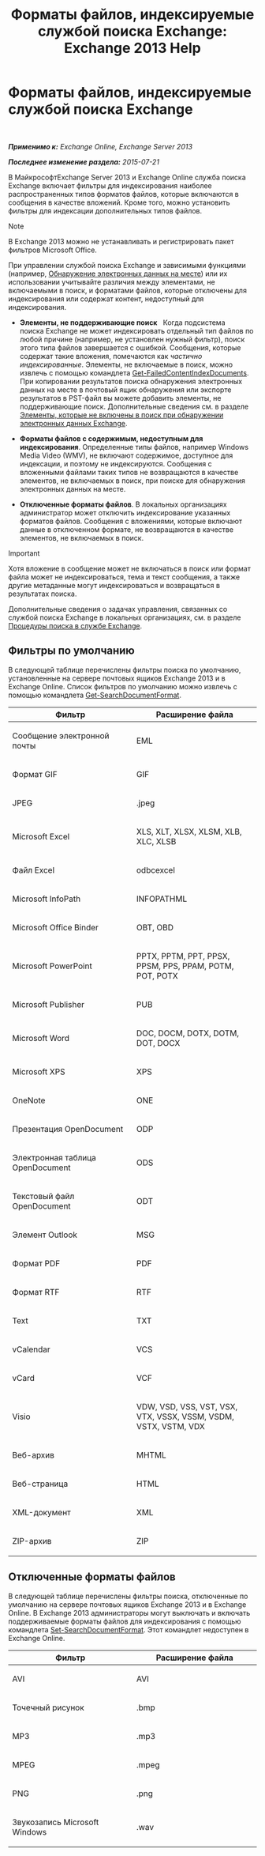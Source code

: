 ﻿---
title: 'Форматы файлов, индексируемые службой поиска Exchange: Exchange 2013 Help'
TOCTitle: Форматы файлов, индексируемые службой поиска Exchange
ms:assetid: e5110ac1-28e1-4554-acc3-85d08c997bc5
ms:mtpsurl: https://technet.microsoft.com/ru-ru/library/Ee633485(v=EXCHG.150)
ms:contentKeyID: 52061295
ms.date: 04/30/2018
mtps_version: v=EXCHG.150
ms.translationtype: HT
---

# Форматы файлов, индексируемые службой поиска Exchange

 

_**Применимо к:** Exchange Online, Exchange Server 2013_

_**Последнее изменение раздела:** 2015-07-21_

В МайкрософтExchange Server 2013 и Exchange Online служба поиска Exchange включает фильтры для индексирования наиболее распространенных типов форматов файлов, которые включаются в сообщения в качестве вложений. Кроме того, можно установить фильтры для индексации дополнительных типов файлов.

> [!NOTE]  
> В Exchange 2013 можно не устанавливать и регистрировать пакет фильтров Microsoft Office.


При управлении службой поиска Exchange и зависимыми функциями (например, [Обнаружение электронных данных на месте](https://docs.microsoft.com/ru-ru/exchange/security-and-compliance/in-place-ediscovery/in-place-ediscovery)) или их использовании учитывайте различия между элементами, не включаемыми в поиск, и форматами файлов, которые отключены для индексирования или содержат контент, недоступный для индексирования.

  - **Элементы, не поддерживающие поиск**   Когда подсистема поиска Exchange не может индексировать отдельный тип файлов по любой причине (например, не установлен нужный фильтр), поиск этого типа файлов завершается с ошибкой. Сообщения, которые содержат такие вложения, помечаются как *частично индексированные*. Элементы, не включаемые в поиск, можно извлечь с помощью командлета [Get-FailedContentIndexDocuments](https://technet.microsoft.com/ru-ru/library/dd351154\(v=exchg.150\)). При копировании результатов поиска обнаружения электронных данных на месте в почтовый ящик обнаружения или экспорте результатов в PST-файл вы можете добавить элементы, не поддерживающие поиск. Дополнительные сведения см. в разделе [Элементы, которые не включены в поиск при обнаружении электронных данных Exchange](unsearchable-items-in-exchange-ediscovery-exchange-2013-help.md).

  - **Форматы файлов с содержимым, недоступным для индексирования**. Определенные типы файлов, например Windows Media Video (WMV), не включают содержимое, доступное для индексации, и поэтому не индексируются. Сообщения с вложенными файлами таких типов не возвращаются в качестве элементов, не включаемых в поиск, при поиске для обнаружения электронных данных на месте.

  - **Отключенные форматы файлов**. В локальных организациях администратор может отключить индексирование указанных форматов файлов. Сообщения с вложениями, которые включают данные в отключенном формате, не возвращаются в качестве элементов, не включаемых в поиск.

> [!IMPORTANT]  
> Хотя вложение в сообщение может не включаться в поиск или формат файла может не индексироваться, тема и текст сообщения, а также другие метаданные могут индексироваться и возвращаться в результатах поиска.


Дополнительные сведения о задачах управления, связанных со службой поиска Exchange в локальных организациях, см. в разделе [Процедуры поиска в службе Exchange](exchange-search-procedures-exchange-2013-help.md).

## Фильтры по умолчанию

В следующей таблице перечислены фильтры поиска по умолчанию, установленные на сервере почтовых ящиков Exchange 2013 и в Exchange Online. Список фильтров по умолчанию можно извлечь с помощью командлета [Get-SearchDocumentFormat](https://technet.microsoft.com/ru-ru/library/jj873755\(v=exchg.150\)).


<table>
<colgroup>
<col style="width: 50%" />
<col style="width: 50%" />
</colgroup>
<thead>
<tr class="header">
<th>Фильтр</th>
<th>Расширение файла</th>
</tr>
</thead>
<tbody>
<tr class="odd">
<td><p>Сообщение электронной почты</p></td>
<td><p>EML</p></td>
</tr>
<tr class="even">
<td><p>Формат GIF</p></td>
<td><p>GIF</p></td>
</tr>
<tr class="odd">
<td><p>JPEG</p></td>
<td><p>.jpeg</p></td>
</tr>
<tr class="even">
<td><p>Microsoft Excel</p></td>
<td><p>XLS, XLT, XLSX, XLSM, XLB, XLC, XLSB</p></td>
</tr>
<tr class="odd">
<td><p>Файл Excel</p></td>
<td><p>odbcexcel</p></td>
</tr>
<tr class="even">
<td><p>Microsoft InfoPath</p></td>
<td><p>INFOPATHML</p></td>
</tr>
<tr class="odd">
<td><p>Microsoft Office Binder</p></td>
<td><p>OBT, OBD</p></td>
</tr>
<tr class="even">
<td><p>Microsoft PowerPoint</p></td>
<td><p>PPTX, PPTM, PPT, PPSX, PPSM, PPS, PPAM, POTM, POT, POTX</p></td>
</tr>
<tr class="odd">
<td><p>Microsoft Publisher</p></td>
<td><p>PUB</p></td>
</tr>
<tr class="even">
<td><p>Microsoft Word</p></td>
<td><p>DOC, DOCM, DOTX, DOTM, DOT, DOCX</p></td>
</tr>
<tr class="odd">
<td><p>Microsoft XPS</p></td>
<td><p>XPS</p></td>
</tr>
<tr class="even">
<td><p>OneNote</p></td>
<td><p>ONE</p></td>
</tr>
<tr class="odd">
<td><p>Презентация OpenDocument</p></td>
<td><p>ODP</p></td>
</tr>
<tr class="even">
<td><p>Электронная таблица OpenDocument</p></td>
<td><p>ODS</p></td>
</tr>
<tr class="odd">
<td><p>Текстовый файл OpenDocument</p></td>
<td><p>ODT</p></td>
</tr>
<tr class="even">
<td><p>Элемент Outlook</p></td>
<td><p>MSG</p></td>
</tr>
<tr class="odd">
<td><p>Формат PDF</p></td>
<td><p>PDF</p></td>
</tr>
<tr class="even">
<td><p>Формат RTF</p></td>
<td><p>RTF</p></td>
</tr>
<tr class="odd">
<td><p>Text</p></td>
<td><p>TXT</p></td>
</tr>
<tr class="even">
<td><p>vCalendar</p></td>
<td><p>VCS</p></td>
</tr>
<tr class="odd">
<td><p>vCard</p></td>
<td><p>VCF</p></td>
</tr>
<tr class="even">
<td><p>Visio</p></td>
<td><p>VDW, VSD, VSS, VST, VSX, VTX, VSSX, VSSM, VSDM, VSTX, VSTM, VDX</p></td>
</tr>
<tr class="odd">
<td><p>Веб-архив</p></td>
<td><p>MHTML</p></td>
</tr>
<tr class="even">
<td><p>Веб-страница</p></td>
<td><p>HTML</p></td>
</tr>
<tr class="odd">
<td><p>XML-документ</p></td>
<td><p>XML</p></td>
</tr>
<tr class="even">
<td><p>ZIP-архив</p></td>
<td><p>ZIP</p></td>
</tr>
</tbody>
</table>


## Отключенные форматы файлов

В следующей таблице перечислены фильтры поиска, отключенные по умолчанию на сервере почтовых ящиков Exchange 2013 и в Exchange Online. В Exchange 2013 администраторы могут выключать и включать поддерживаемые форматы файлов для индексирования с помощью командлета [Set-SearchDocumentFormat](https://technet.microsoft.com/ru-ru/library/jj873756\(v=exchg.150\)). Этот командлет недоступен в Exchange Online.


<table>
<colgroup>
<col style="width: 50%" />
<col style="width: 50%" />
</colgroup>
<thead>
<tr class="header">
<th>Фильтр</th>
<th>Расширение файла</th>
</tr>
</thead>
<tbody>
<tr class="odd">
<td><p>AVI</p></td>
<td><p>AVI</p></td>
</tr>
<tr class="even">
<td><p>Точечный рисунок</p></td>
<td><p>.bmp</p></td>
</tr>
<tr class="odd">
<td><p>MP3</p></td>
<td><p>.mp3</p></td>
</tr>
<tr class="even">
<td><p>MPEG</p></td>
<td><p>.mpeg</p></td>
</tr>
<tr class="odd">
<td><p>PNG</p></td>
<td><p>.png</p></td>
</tr>
<tr class="even">
<td><p>Звукозапись Microsoft Windows</p></td>
<td><p>.wav</p></td>
</tr>
</tbody>
</table>

